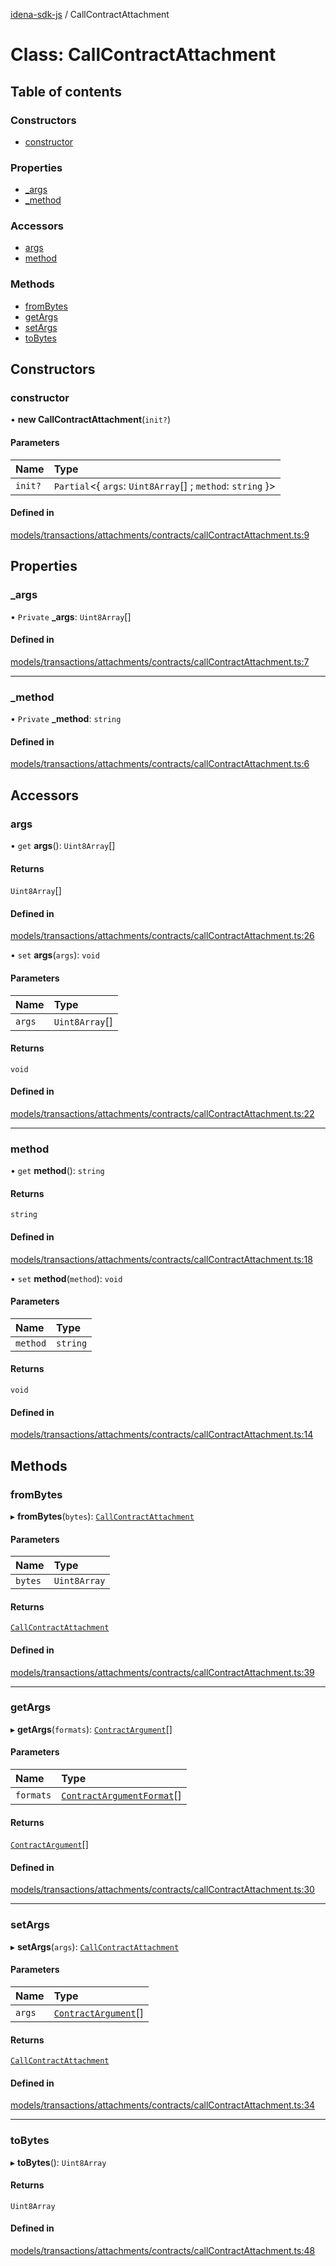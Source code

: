[idena-sdk-js](../README.md) / CallContractAttachment

# Class: CallContractAttachment

## Table of contents

### Constructors

- [constructor](CallContractAttachment.md#constructor)

### Properties

- [\_args](CallContractAttachment.md#_args)
- [\_method](CallContractAttachment.md#_method)

### Accessors

- [args](CallContractAttachment.md#args)
- [method](CallContractAttachment.md#method)

### Methods

- [fromBytes](CallContractAttachment.md#frombytes)
- [getArgs](CallContractAttachment.md#getargs)
- [setArgs](CallContractAttachment.md#setargs)
- [toBytes](CallContractAttachment.md#tobytes)

## Constructors

### constructor

• **new CallContractAttachment**(`init?`)

#### Parameters

| Name | Type |
| :------ | :------ |
| `init?` | `Partial`<{ `args`: `Uint8Array`[] ; `method`: `string`  }\> |

#### Defined in

[models/transactions/attachments/contracts/callContractAttachment.ts:9](https://github.com/idena-network/idena-sdk-js/blob/f054b38/src/models/transactions/attachments/contracts/callContractAttachment.ts#L9)

## Properties

### \_args

• `Private` **\_args**: `Uint8Array`[]

#### Defined in

[models/transactions/attachments/contracts/callContractAttachment.ts:7](https://github.com/idena-network/idena-sdk-js/blob/f054b38/src/models/transactions/attachments/contracts/callContractAttachment.ts#L7)

___

### \_method

• `Private` **\_method**: `string`

#### Defined in

[models/transactions/attachments/contracts/callContractAttachment.ts:6](https://github.com/idena-network/idena-sdk-js/blob/f054b38/src/models/transactions/attachments/contracts/callContractAttachment.ts#L6)

## Accessors

### args

• `get` **args**(): `Uint8Array`[]

#### Returns

`Uint8Array`[]

#### Defined in

[models/transactions/attachments/contracts/callContractAttachment.ts:26](https://github.com/idena-network/idena-sdk-js/blob/f054b38/src/models/transactions/attachments/contracts/callContractAttachment.ts#L26)

• `set` **args**(`args`): `void`

#### Parameters

| Name | Type |
| :------ | :------ |
| `args` | `Uint8Array`[] |

#### Returns

`void`

#### Defined in

[models/transactions/attachments/contracts/callContractAttachment.ts:22](https://github.com/idena-network/idena-sdk-js/blob/f054b38/src/models/transactions/attachments/contracts/callContractAttachment.ts#L22)

___

### method

• `get` **method**(): `string`

#### Returns

`string`

#### Defined in

[models/transactions/attachments/contracts/callContractAttachment.ts:18](https://github.com/idena-network/idena-sdk-js/blob/f054b38/src/models/transactions/attachments/contracts/callContractAttachment.ts#L18)

• `set` **method**(`method`): `void`

#### Parameters

| Name | Type |
| :------ | :------ |
| `method` | `string` |

#### Returns

`void`

#### Defined in

[models/transactions/attachments/contracts/callContractAttachment.ts:14](https://github.com/idena-network/idena-sdk-js/blob/f054b38/src/models/transactions/attachments/contracts/callContractAttachment.ts#L14)

## Methods

### fromBytes

▸ **fromBytes**(`bytes`): [`CallContractAttachment`](CallContractAttachment.md)

#### Parameters

| Name | Type |
| :------ | :------ |
| `bytes` | `Uint8Array` |

#### Returns

[`CallContractAttachment`](CallContractAttachment.md)

#### Defined in

[models/transactions/attachments/contracts/callContractAttachment.ts:39](https://github.com/idena-network/idena-sdk-js/blob/f054b38/src/models/transactions/attachments/contracts/callContractAttachment.ts#L39)

___

### getArgs

▸ **getArgs**(`formats`): [`ContractArgument`](../interfaces/ContractArgument.md)[]

#### Parameters

| Name | Type |
| :------ | :------ |
| `formats` | [`ContractArgumentFormat`](../enums/ContractArgumentFormat.md)[] |

#### Returns

[`ContractArgument`](../interfaces/ContractArgument.md)[]

#### Defined in

[models/transactions/attachments/contracts/callContractAttachment.ts:30](https://github.com/idena-network/idena-sdk-js/blob/f054b38/src/models/transactions/attachments/contracts/callContractAttachment.ts#L30)

___

### setArgs

▸ **setArgs**(`args`): [`CallContractAttachment`](CallContractAttachment.md)

#### Parameters

| Name | Type |
| :------ | :------ |
| `args` | [`ContractArgument`](../interfaces/ContractArgument.md)[] |

#### Returns

[`CallContractAttachment`](CallContractAttachment.md)

#### Defined in

[models/transactions/attachments/contracts/callContractAttachment.ts:34](https://github.com/idena-network/idena-sdk-js/blob/f054b38/src/models/transactions/attachments/contracts/callContractAttachment.ts#L34)

___

### toBytes

▸ **toBytes**(): `Uint8Array`

#### Returns

`Uint8Array`

#### Defined in

[models/transactions/attachments/contracts/callContractAttachment.ts:48](https://github.com/idena-network/idena-sdk-js/blob/f054b38/src/models/transactions/attachments/contracts/callContractAttachment.ts#L48)
